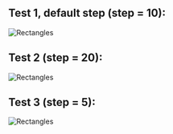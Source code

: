## Test 1, default step (step = 10): 
![Rectangles](https://user-images.githubusercontent.com/56401799/202000528-9dcac1fe-f252-4da5-aa23-e1f23bc60edc.png)

## Test 2 (step = 20):
![Rectangles](https://user-images.githubusercontent.com/56401799/202000663-1f2c7f05-2d99-4185-90ed-8666382bde9a.png)

## Test 3 (step = 5):
![Rectangles](https://user-images.githubusercontent.com/56401799/202000764-de28fbac-83ae-4f68-b908-fd536f94fbc9.png)
